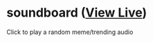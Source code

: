 # soundboard ([View Live](https://eesazahed.github.io/soundboard))

Click to play a random meme/trending audio


